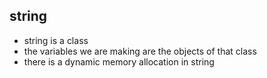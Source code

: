 ## string 
* string is a class 
* the variables we are making are the objects of that class
* there is a dynamic memory allocation in string

